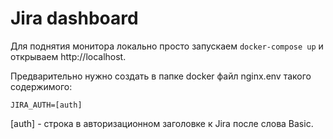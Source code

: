 # Jira dashboard

Для поднятия монитора локально просто запускаем `docker-compose up` и открываем http://localhost.

Предварительно нужно создать в папке docker файл nginx.env такого содержимого:

	JIRA_AUTH=[auth]

[auth] - строка в авторизационном заголовке к Jira после слова Basic.
